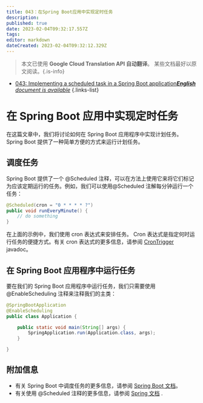 ```yaml
---
title: 043：在Spring Boot应用中实现定时任务
description: 
published: true
date: 2023-02-04T09:32:17.557Z
tags: 
editor: markdown
dateCreated: 2023-02-04T09:32:12.329Z
---
```


> 本文已使用 **Google Cloud Translation API 自动翻译**。
某些文档最好以原文阅读。{.is-info}



- [043: Implementing a scheduled task in a Spring Boot application***English** document is available*](/en/Knowledge-base/Spring-Boot/Learning/043-implementing-a-scheduled-task-in-a-spring-boot-application)
{.links-list}


# 在 Spring Boot 应用中实现定时任务

在这篇文章中，我们将讨论如何在 Spring Boot 应用程序中实现计划任务。 Spring Boot 提供了一种简单方便的方式来运行计划任务。

## 调度任务

Spring Boot 提供了一个 @Scheduled 注释，可以在方法上使用它来将它们标记为应该定期运行的任务。例如，我们可以使用@Scheduled 注解每分钟运行一个任务：

```java
@Scheduled(cron = "0 * * * * ?")
public void runEveryMinute() {
    // do something
}
```

在上面的示例中，我们使用 cron 表达式来安排任务。 Cron 表达式是指定何时运行任务的便捷方式。有关 cron 表达式的更多信息，请参阅 [CronTrigger](https://docs.spring.io/spring/docs/current/javadoc-api/org/springframework/scheduling/support/CronTrigger.html) javadoc。

## 在 Spring Boot 应用程序中运行任务

要在我们的 Spring Boot 应用程序中运行任务，我们只需要使用 @EnableScheduling 注释来注释我们的主类：

```java
@SpringBootApplication
@EnableScheduling
public class Application {

    public static void main(String[] args) {
        SpringApplication.run(Application.class, args);
    }

}
```

## 附加信息

- 有关 Spring Boot 中调度任务的更多信息，请参阅 [Spring Boot 文档](https://docs.spring.io/spring-boot/docs/current/reference/html/boot-features-scheduling.html)。
- 有关使用 @Scheduled 注释的更多信息，请参阅 [Spring 文档](https://docs.spring.io/spring/docs/current/javadoc-api/org/springframework/scheduling/annotation/Scheduled.html) .